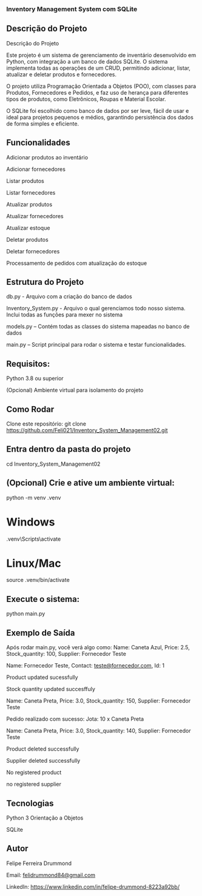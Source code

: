 ### Inventory Management System com SQLite
## Descrição do Projeto
Descrição do Projeto

Este projeto é um sistema de gerenciamento de inventário desenvolvido em Python, com integração a um banco de dados SQLite. O sistema implementa todas as operações de um CRUD, permitindo adicionar, listar, atualizar e deletar produtos e fornecedores.

O projeto utiliza Programação Orientada a Objetos (POO), com classes para Produtos, Fornecedores e Pedidos, e faz uso de herança para diferentes tipos de produtos, como Eletrônicos, Roupas e Material Escolar.

O SQLite foi escolhido como banco de dados por ser leve, fácil de usar e ideal para projetos pequenos e médios, garantindo persistência dos dados de forma simples e eficiente.

## Funcionalidades
Adicionar produtos ao inventário

Adicionar fornecedores

Listar produtos

Listar fornecedores

Atualizar produtos

Atualizar fornecedores

Atualizar estoque

Deletar produtos

Deletar fornecedores

Processamento de pedidos com atualização do estoque

## Estrutura do Projeto
db.py - Arquivo com a criação do banco de dados  

Inventory_System.py - Arquivo o qual gerenciamos todo nosso sistema. Inclui todas as funções para mexer no sistema  

models.py – Contém todas as classes do sistema mapeadas no banco de dados  

main.py – Script principal para rodar o sistema e testar funcionalidades.

## Requisitos:
Python 3.8 ou superior  

(Opcional) Ambiente virtual para isolamento do projeto

## Como Rodar
Clone este repositório:
git clone <https://github.com/Feli021/Inventory_System_Management02.git>
## Entra dentro da pasta do projeto
cd Inventory_System_Management02
## (Opcional) Crie e ative um ambiente virtual:
 python -m venv .venv
# Windows
.venv\Scripts\activate
# Linux/Mac
source .venv/bin/activate

## Execute o sistema: 
python main.py

## Exemplo de Saída
Após rodar main.py, você verá algo como:
Name: Caneta Azul, Price: 2.5, Stock_quantity: 100, Supplier: Fornecedor Teste  

Name: Fornecedor Teste, Contact: teste@fornecedor.com, Id: 1 

Product updated sucessfully  

Stock quantity updated succesffuly  

Name: Caneta Preta, Price: 3.0, Stock_quantity: 150, Supplier: Fornecedor Teste  

Pedido realizado com sucesso: Jota: 10 x Caneta Preta  

Name: Caneta Preta, Price: 3.0, Stock_quantity: 140, Supplier: Fornecedor Teste  

Product deleted successfully  

Supplier deleted successfully 

No registered product  

no registered supplier

## Tecnologias
Python 3 Orientação a Objetos

SQLite

## Autor
Felipe Ferreira Drummond  

Email: felidrummond84@gmail.com  

LinkedIn: https://www.linkedin.com/in/felipe-drummond-8223a92bb/